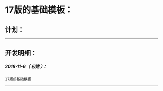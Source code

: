 17版的基础模板：
===================================================================

计划：
-------------------------------------------------------------------

*******************************************************************

开发明细：
-------------------------------------------------------------------

##### 2018-11-6（ 初建 ）：
	17版的基础模板

*******************************************************************
